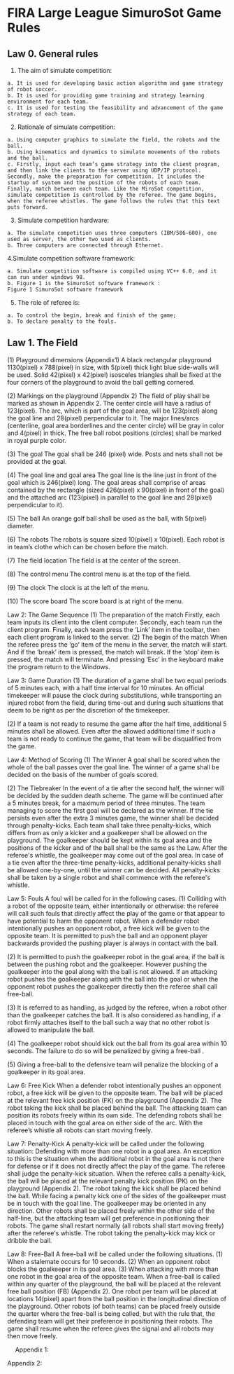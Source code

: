 # FIRA Large League SimuroSot Game Rules

## Law 0. General rules
  1. The aim of simulate competition:
  
    a. It is used for developing basic action algorithm and game strategy of robot soccer.
    b. It is used for providing game training and strategy learning environment for each team.  
    c. It is used for testing the feasibility and advancement of the game strategy of each team.

  2. Rationale of simulate competition:
  
    a. Using computer graphics to simulate the field, the robots and the ball.
    b. Using kinematics and dynamics to simulate movements of the robots and the ball.
    c. Firstly, input each team’s game strategy into the client program, and then link the clients to the server using UDP/IP protocol. Secondly, make the preparation for competition. It includes the startup of system and the position of the robots of each team. Finally, match between each team. Like the MiroSot competition, simulate competition is controlled by the referee. The game begins, when the referee whistles. The game follows the rules that this text puts forward.

  3. Simulate competition hardware:
    
    a. The simulate competition uses three computers (IBM/586-600), one used as server, the other two used as clients.
    b. Three computers are connected through Ethernet.
  
  4.Simulate competition software framework:
    
    a. Simulate competition software is compiled using VC++ 6.0, and it can run under windows 98.
    b. Figure 1 is the SimuroSot software framework :
    Figure 1 SimuroSot software framework

  5. The role of referee is:
    
    a. To control the begin, break and finish of the game;
    b. To declare penalty to the fouls.

## Law 1. The Field
(1) Playground dimensions (Appendix1)
A black rectangular playground 1130(pixel) x 788(pixel) in size, with 5(pixel) thick light blue side-walls will be used. Solid 42(pixel) x 42(pixel) isosceles triangles shall be fixed at the four corners of the playground to avoid the ball getting cornered.

(2) Markings on the playground (Appendix 2)
The field of play shall be marked as shown in Appendix 2. The center circle will have a radius of 123(pixel). The arc, which is part of the goal area, will be 123(pixel) along the goal line and 28(pixel) perpendicular to it. The major lines/arcs (centerline, goal area borderlines and the center circle) will be gray in color and 4(pixel) in thick. The free ball robot positions (circles) shall be marked in royal purple color. 

(3) The goal 
The goal shall be 246 (pixel) wide. Posts and nets shall not be provided at the goal.

(4) The goal line and goal area
The goal line is the line just in front of the goal which is 246(pixel) long. The goal areas shall comprise of areas contained by the rectangle (sized 426(pixel) x 90(pixel) in front of the goal) and the attached arc (123(pixel) in parallel to the goal line and 28(pixel) perpendicular to it). 

(5) The ball 
An orange golf ball shall be used as the ball, with 5(pixel) diameter. 

(6)  The robots
The robots is square sized 10(pixel) x 10(pixel). Each robot is in team’s clothe which can be chosen before the match.

(7) The field location 
The field is at the center of the screen. 

(8) The control menu
The control menu is at the top of the field. 

(9) The clock
The clock is at the left of the menu.

(10) The score board
The score board is at right of the menu.

Law 2: The Game Sequence 
(1)  The preparation of the match
Firstly, each team inputs its client into the client computer. Secondly, each team run the client program. Finally, each team press the ‘Link’ item in the toolbar, then each client program is linked to the server.
(2)  The begin of the match
When the referee press the ‘go’ item of the menu in the server, the match will start. And if the ‘break’ item is pressed, the match will break. If the ‘stop’ item is pressed, the match will terminate. And pressing ‘Esc’ in the keyboard make the program return to the Windows.

Law 3: Game Duration
(1) The duration of a game shall be two equal periods of 5 minutes each, with a half time interval for 10 minutes. An official timekeeper will pause the clock during substitutions, while transporting an injured robot from the field, during time-out and during such situations that deem to be right as per the discretion of the timekeeper. 

(2) If a team is not ready to resume the game after the half time, additional 5 minutes shall be allowed. Even after the allowed additional time if such a team is not ready to continue the game, that team will be disqualified from the game. 

Law 4: Method of Scoring
(1) The Winner 
A goal shall be scored when the whole of the ball passes over the goal line. The winner of a game shall be decided on the basis of the number of goals scored. 

(2) The Tiebreaker 
In the event of a tie after the second half, the winner will be decided by the sudden death scheme. The game will be continued after a 5 minutes break, for a maximum period of three minutes. The team managing to score the first goal will be declared as the winner. If the tie persists even after the extra 3 minutes game, the winner shall be decided through penalty-kicks. Each team shall take three penalty-kicks, which differs from as only a kicker and a goalkeeper shall be allowed on the playground. The goalkeeper should be kept within its goal area and the positions of the kicker and of the ball shall be the same as the Law. After the referee's whistle, the goalkeeper may come out of the goal area. In case of a tie even after the three-time penalty-kicks, additional penalty-kicks shall be allowed one-by-one, until the winner can be decided. All penalty-kicks shall be taken by a single robot and shall commence with the referee's whistle. 

Law 5: Fouls
A foul will be called for in the following cases. 
(1) Colliding with a robot of the opposite team, either intentionally or otherwise: the referee will call such fouls that directly affect the play of the game or that appear to have potential to harm the opponent robot. When a defender robot intentionally pushes an opponent robot, a free kick will be given to the opposite team. It is permitted to push the ball and an opponent player backwards provided the pushing player is always in contact with the ball. 

(2) It is permitted to push the goalkeeper robot in the goal area, if the ball is between the pushing robot and the goalkeeper. However pushing the goalkeeper into the goal along with the ball is not allowed. If an attacking robot pushes the goalkeeper along with the ball into the goal or when the opponent robot pushes the goalkeeper directly then the referee shall call free-ball. 

(3) It is referred to as handling, as judged by the referee, when a robot other than the goalkeeper catches the ball. It is also considered as handling, if a robot firmly attaches itself to the ball such a way that no other robot is allowed to manipulate the ball.

(4) The goalkeeper robot should kick out the ball from its goal area within 10 seconds. The failure to do so will be penalized by giving a free-ball .

(5) Giving a free-ball to the defensive team will penalize the blocking of a goalkeeper in its goal area.

Law 6: Free Kick
When a defender robot intentionally pushes an opponent robot, a free kick will be given to the opposite team. The ball will be placed at the relevant free kick position (FK) on the playground (Appendix 2). The robot taking the kick shall be placed behind the ball. The attacking team can position its robots freely within its own side. The defending robots shall be placed in touch with the goal area on either side of the arc. With the referee’s whistle all robots can start moving freely.

Law 7: Penalty-Kick
A penalty-kick will be called under the following situation:
Defending with more than one robot in a goal area. An exception to this is the situation when the additional robot in the goal area is not there for defense or if it does not directly affect the play of the game. The referee shall judge the penalty-kick situation.
When the referee calls a penalty-kick, the ball will be placed at the relevant penalty kick position (PK) on the playground (Appendix 2). The robot taking the kick shall be placed behind the ball. While facing a penalty kick one of the sides of the goalkeeper must be in touch with the goal line. The goalkeeper may be oriented in any direction. Other robots shall be placed freely within the other side of the half-line, but the attacking team will get preference in positioning their robots. The game shall restart normally (all robots shall start moving freely) after the referee's whistle. The robot taking the penalty-kick may kick or dribble the ball.

Law 8: Free-Ball 
A free-ball will be called under the following situations.
(1)	When a stalemate occurs for 10 seconds.
(2)	When an opponent robot blocks the goalkeeper in its goal area.
(3)	When attacking with more than one robot in the goal area of the opposite team.
When a free-ball is called within any quarter of the playground, the ball will be placed at the relevant free ball position (FB) (Appendix 2). One robot per team will be placed at locations 14(pixel) apart from the ball position in the longitudinal direction of the playground. Other robots
(of both teams) can be placed freely outside the quarter where the free-ball is being called, but with the rule that, the defending team will get their preference in positioning their robots. The game shall resume when the referee gives the signal and all robots may then move freely. 

 
Appendix 1:

 
Appendix 2:
 


